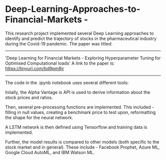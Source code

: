 # Deep-Learning-Approaches-to-Financial-Markets -

This research project implemented several Deep Learning approaches to identify and predict the trajectory of stocks in the pharmaceutical industry during the   Covid-19 pandemic. The paper was titled: 

------------------------------

'Deep Learning for Financial Markets - Exploring Hyperparameter Tuning for Optimised Computational loads'
A link to the paper is: https://tinyurl.com/bd9pm8jr

------------------------------

The code in the .ipynb notebook uses several different tools: 

Iniially, the Alpha Vantage is API is used to derive information about the stock prices and ratios. 

Then, several pre-processing functions are implemented. This included - filling in null values, creating a benchmark price to test upon, reformatting the shape for the neural network. 

A LSTM network is then defined using Tensorflow and training data is implemented. 

Further, the model results is compared to other models (both specific to the stock market and in general). These include - Facebook Prophet, Azure ML, Google Cloud AutoML, and IBM Watson ML. 

